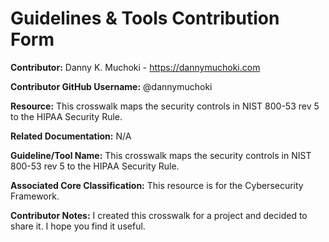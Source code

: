 # Guidelines & Tools Contribution Form


**Contributor:** Danny K. Muchoki - https://dannymuchoki.com

**Contributor GitHub Username:** @dannymuchoki 

**Resource:** This crosswalk maps the security controls in NIST 800-53 rev 5 to the HIPAA Security Rule.

**Related Documentation:** N/A

**Guideline/Tool Name:** This crosswalk maps the security controls in NIST 800-53 rev 5 to the HIPAA Security Rule.

**Associated Core Classification:** This resource is for the Cybersecurity Framework. 

**Contributor Notes:** I created this crosswalk for a project and decided to share it. I hope you find it useful. 
